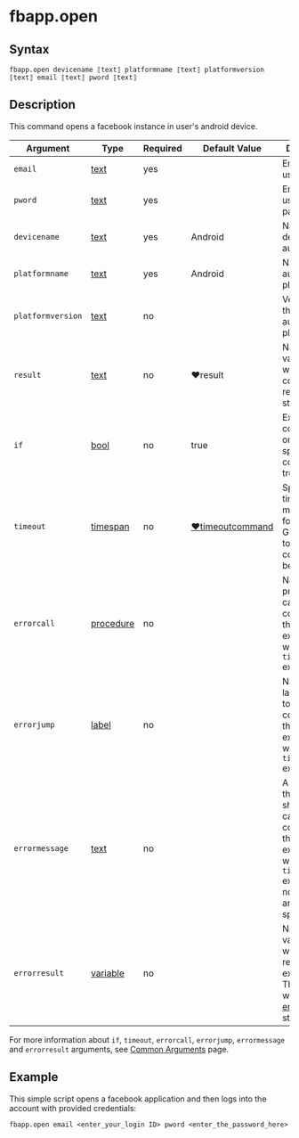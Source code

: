# fbapp.open

## Syntax

```G1ANT
fbapp.open devicename ⟦text⟧ platformname ⟦text⟧ platformversion ⟦text⟧ email ⟦text⟧ pword ⟦text⟧
```

## Description

This command opens a facebook instance in user's android device.

| Argument | Type | Required | Default Value | Description |
| -------- | ---- | -------- | ------------- | ----------- |
| `email` | [text](https://manual.g1ant.com/link/G1ANT.Language/G1ANT.Language/Structures/TextStructure.md)     |yes       |                                                             |Enter the user email           |
| `pword` | [text](https://manual.g1ant.com/link/G1ANT.Language/G1ANT.Language/Structures/TextStructure.md)     |yes       |                                                             |Enter the user password        |
|`devicename`| [text](https://manual.g1ant.com/link/G1ANT.Language/G1ANT.Language/Structures/TextStructure.md) | yes | Android | Name of your device to be automated |
|`platformname`| [text](https://manual.g1ant.com/link/G1ANT.Language/G1ANT.Language/Structures/TextStructure.md) | yes |Android | Name of the automated platform |
|`platformversion`| [text](https://manual.g1ant.com/link/G1ANT.Language/G1ANT.Language/Structures/TextStructure.md) | no | | Version of the automated platform |
|  `result`  | [text](https://manual.g1ant.com/link/G1ANT.Language/G1ANT.Language/Structures/TextStructure.md)  |no   | ♥result   |Name of a variable where the command's result will be stored |
| `if`  | [bool](https://manual.g1ant.com/link/G1ANT.Language/G1ANT.Language/Structures/BooleanStructure.md) | no       | true                                                        | Executes the command only if a specified condition is true   |
| `timeout` | [timespan](https://manual.g1ant.com/link/G1ANT.Language/G1ANT.Language/Structures/TimeSpanStructure.md) | no       | [♥timeoutcommand](https://manual.g1ant.com/link/G1ANT.Language/G1ANT.Addon.Core/Variables/TimeoutCommandVariable.md) | Specifies time in milliseconds for G1ANT.Robot to wait for the command to be executed |
| `errorcall`| [procedure](https://manual.g1ant.com/link/G1ANT.Language/G1ANT.Language/Structures/ProcedureStructure.md) | no       |                                                             | Name of a procedure to call when the command throws an exception or when a given `timeout` expires |
| `errorjump`| [label](https://manual.g1ant.com/link/G1ANT.Language/G1ANT.Language/Structures/LabelStructure.md) | no       |                                                             | Name of the label to jump to when the command throws an exception or when a given `timeout` expires |
| `errormessage` | [text](https://manual.g1ant.com/link/G1ANT.Language/G1ANT.Language/Structures/TextStructure.md) | no       |                                                             | A message that will be shown in case the command throws an exception or when a given `timeout` expires, and no `errorjump` argument is specified |
| `errorresult`  | [variable](https://manual.g1ant.com/link/G1ANT.Language/G1ANT.Language/Structures/VariableStructure.md) | no       |                                                             | Name of a variable that will store the returned exception. The variable will be of [error](https://manual.g1ant.com/link/G1ANT.Language/G1ANT.Language/Structures/ErrorStructure.md) structure  |
For more information about `if`, `timeout`, `errorcall`, `errorjump`, `errormessage` and `errorresult` arguments, see [Common Arguments](https://manual.g1ant.com/link/G1ANT.Manual/appendices/common-arguments.md) page.

## Example

This simple script opens a facebook application and then logs into the account with provided credentials:

```G1ANT
fbapp.open email <enter_your_login ID> pword <enter_the_password_here>

```
